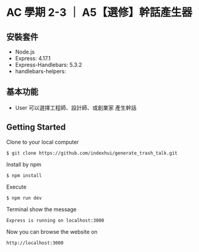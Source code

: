 # AC 學期 2-3 ｜ A5【選修】幹話產生器

## 安裝套件

- Node.js
- Express: 4.17.1
- Express-Handlebars: 5.3.2
- handlebars-helpers:

## 基本功能

- User 可以選擇工程師、設計師、或創業家 產生幹話

## Getting Started
Clone to your local computer
```
$ git clone https://github.com/indexhui/generate_trash_talk.git
```
Install by npm
```
$ npm install
```
Execute
```
$ npm run dev
```
Terminal show the message
```
Express is running on localhost:3000
```
Now you can browse the website on
```
http://localhost:3000